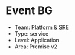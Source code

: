 # Event BG
* Team: [Platform & SRE](../teams/platform.md)
* Type: service
* Level: Application
* Area: Premise v2

